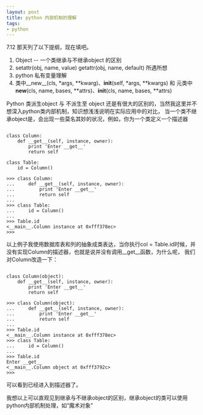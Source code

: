 ```yaml
--- 
layout: post
title: python 内部机制的理解
tags:
- python
---
```


7.12 那天列了以下提纲，现在填吧。

1. Object -- 一个类继承与不继承object 的区别
2. setattr(obj, name, value) getattr(obj, name, default) 所遇所想
3. python 私有变量理解
4. 类中__new__(cls, *args, **kwarg)、__init__(self, *args, **kwargs)
   和
   元类中 __new__(cls, name, bases, **attrs)、__init__(cls, name, bases, **attrs)

Python 类派生object 与 不派生至 object 还是有很大的区别的，当然我这里并不想深入python类内部机制，知识想浅浅说明在实际应用中的对比，
当一个类不继承object是，会出现一些莫名其妙的状况，例如，你为一个类定义一个描述器

<pre><code>        
class Column:
    def __get__(self, instance, owner):
        print 'Enter __get__'
        return self

class Table:
    id = Column()

>>> class Column:
...     def __get__(self, instance, owner):
...         print 'Enter __get__'
...         return self
...
>>> class Table:
...     id = Column()
...
>>> Table.id
<__main__.Column instance at 0xfff378ec>
>>>
</code></pre>    

以上例子我使用数据库表和列的抽象成类表达，当你执行col = Table.id时候，并没有实现Column的描述器，也就是说并没有调用__get__函数，为什么呢，
我们对Column改造一下：
    
<pre><code>        
class Column(object):
    def __get__(self, instance, owner):
        print 'Enter __get__'
        return self

>>> class Column(object):
...     def __get__(self, instance, owner):
...         print 'Enter __get__'
...         return self
...
>>> Table.id
<__main__.Column instance at 0xfff378ec>
>>> class Table:
...     id = Column()
...
>>> Table.id
Enter __get__
<__main__.Column object at 0xfff3792c>
>>>
</code></pre>    

可以看到已经进入到描述器了。

我想以上可以直观见到继承与不继承object的区别，继承object的类可以使用python内部机制处理，如“魔术对象”
